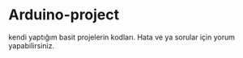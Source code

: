 # Arduino-project
kendi yaptığım basit projelerin kodları. Hata ve ya sorular için yorum yapabilirsiniz.

